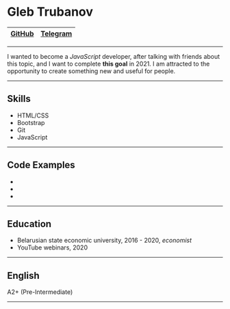 # Gleb Trubanov
[GitHub](https://github.com/Trubanov)|[Telegram](https://t.me/ccrew10)|
-------------------------------------|--------------------------------|
_____________________________________________________________________________________________________________
I wanted to become a *JavaScript* developer, after talking with friends about this topic, and I want to complete **this goal** in 2021. I am attracted to the opportunity to create something new and useful for people.
_____________________________________________________________________________________________________________
## Skills
* HTML/CSS
* Bootstrap
* Git
* JavaScript
_____________________________________________________________________________________________________________
## Code Examples
* 
* 
* 
_____________________________________________________________________________________________________________
## Education 
* Belarusian state economic university, 2016 - 2020, *economist*
* YouTube webinars, 2020        
_____________________________________________________________________________________________________________
## English
A2+ (Pre-Intermediate)
_____________________________________________________________________________________________________________